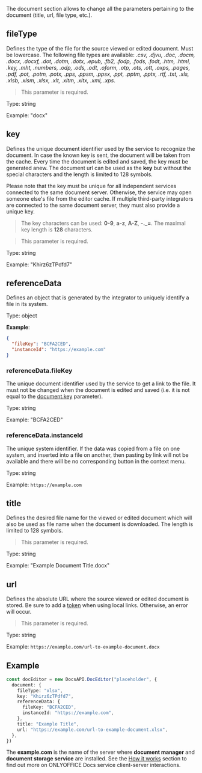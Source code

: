 The document section allows to change all the parameters pertaining to the document (title, url, file type, etc.).

## fileType

Defines the type of the file for the source viewed or edited document. Must be lowercase. The following file types are available: *.csv, .djvu, .doc, .docm, .docx, .docxf, .dot, .dotm, .dotx, .epub, .fb2, .fodp, .fods, .fodt, .htm, .html, .key, .mht, .numbers, .odp, .ods, .odt, .oform, .otp, .ots, .ott, .oxps, .pages, .pdf, .pot, .potm, .potx, .pps, .ppsm, .ppsx, .ppt, .pptm, .pptx, .rtf, .txt,<!-- .vsdm, .vsdx, .vssm, .vssx, .vstm, .vstx,--> .xls, .xlsb, .xlsm, .xlsx, .xlt, .xltm, .xltx, .xml, .xps*.

> This parameter is required.

Type: string

Example: "docx"

## key

Defines the unique document identifier used by the service to recognize the document. In case the known key is sent, the document will be taken from the cache. Every time the document is edited and saved, the key must be generated anew. The document url can be used as the **key** but without the special characters and the length is limited to 128 symbols.

Please note that the key must be unique for all independent services connected to the same document server. Otherwise, the service may open someone else's file from the editor cache. If multiple third-party integrators are connected to the same document server, they must also provide a unique key.

> The key characters can be used: **0-9**, **a-z**, **A-Z**, **-.\_=**. The maximal key length is **128** characters.

> This parameter is required.

Type: string

Example: "Khirz6zTPdfd7"

## referenceData

Defines an object that is generated by the integrator to uniquely identify a file in its system.

Type: object

**Example**:

``` json
{
  "fileKey": "BCFA2CED",
  "instanceId": "https://example.com"
}
```

### referenceData.fileKey
    
The unique document identifier used by the service to get a link to the file. It must not be changed when the document is edited and saved (i.e. it is not equal to the [document.key](#key) parameter).

Type: string

Example: "BCFA2CED"

### referenceData.instanceId

The unique system identifier. If the data was copied from a file on one system, and inserted into a file on another, then pasting by link will not be available and there will be no corresponding button in the context menu.

Type: string

Example: `https://example.com`

## title

Defines the desired file name for the viewed or edited document which will also be used as file name when the document is downloaded. The length is limited to 128 symbols.

> This parameter is required.

Type: string

Example: "Example Document Title.docx"

## url

Defines the absolute URL where the source viewed or edited document is stored. Be sure to add a [token](../../../get-started/how-it-works/Security.md) when using local links. Otherwise, an error will occur.

> This parameter is required.

Type: string

Example: `https://example.com/url-to-example-document.docx`

## Example

``` ts
const docEditor = new DocsAPI.DocEditor("placeholder", {
  document: {
    fileType: "xlsx",
    key: "Khirz6zTPdfd7",
    referenceData: {
      fileKey: "BCFA2CED",
      instanceId: "https://example.com",
    },
    title: "Example Title",
    url: "https://example.com/url-to-example-document.xlsx",
  },
})
```

The **example.com** is the name of the server where **document manager** and **document storage service** are installed. See the [How it works](../../../get-started/how-it-works/how-it-works.md) section to find out more on ONLYOFFICE Docs service client-server interactions.
